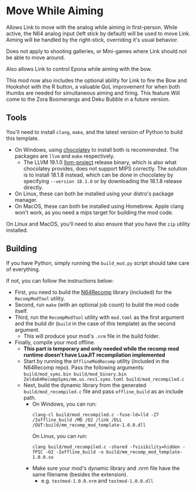 # Move While Aiming

Allows Link to move with the analog while aiming in first-person.
While active, the N64 analog input (left stick by default) will be used to move Link.
Aiming will be handled by the right-stick, overriding it's usual behavior.

Does not apply to shooting galleries, or Mini-games where Link should not be able to move around.

Also allows Link to control Epona while aiming with the bow.

This mod now also includes the optional ability for Link to fire the Bow and Hookshot with the R button,
a valuable QoL improvement for when both thumbs are needed for simultaneous aiming and firing. This feature
Will come to the Zora Boomerangs and Deku Bubble in a future version.

## Tools
You'll need to install `clang`, `make`, and the latest version of Python to build this template.
* On Windows, using [chocolatey](https://chocolatey.org/) to install both is recommended. The packages are `llvm` and `make` respectively.
  * The LLVM 19.1.0 [llvm-project](https://github.com/llvm/llvm-project) release binary, which is also what chocolatey provides, does not support MIPS correctly. The solution is to install 18.1.8 instead, which can be done in chocolatey by specifying `--version 18.1.8` or by downloading the 18.1.8 release directly.
* On Linux, these can both be installed using your distro's package manager.
* On MacOS, these can both be installed using Homebrew. Apple clang won't work, as you need a mips target for building the mod code.

On Linux and MacOS, you'll need to also ensure that you have the `zip` utility installed.

## Building

If you have Python, simply running the `build_mod.py` script should take care of everything.

If not, you can follow the instructions below:

* First, you need to build the [N64Recomp](https://github.com/N64Recomp/N64Recomp) library (included) for the `RecompModTool` utility.
* Second, run `make` (with an optional job count) to build the mod code itself.
* Third, run the `RecompModTool` utility with `mod.toml` as the first argument and the build dir (`build` in the case of this template) as the second argument.
  * This will produce your mod's `.nrm` file in the build folder.
* Finally, compile your mod offline.
  * **This part is temporary and only needed while the recomp mod runtime doesn't have LuaJIT recompilation implemented**
  * Start by running the `OfflineModRecomp` utility (included in the N64Recomp repo). Pass the following arguments: `build/mod_syms.bin build/mod_binary.bin Zelda64RecompSyms/mm.us.rev1.syms.toml build/mod_recompiled.c`
  * Next, build the dynamic library from the generated `build/mod_recompiled.c` file and pass `offline_build` as an include path.
    * On Windows, you can run:
      ```
      clang-cl build/mod_recompiled.c -fuse-ld=lld -Z7 /Ioffline_build /MD /O2 /link /DLL /OUT:build/mm_recomp_mod_template-1.0.0.dll
      ```
      On Linux, you can run:
      ```
      clang build/mod_recompiled.c -shared -fvisibility=hidden -fPIC -O2 -Ioffline_build -o build/mm_recomp_mod_template-1.0.0.so
      ```
    * Make sure your mod's dynamic library and .nrm file have the same filename (besides the extension).
      * e.g. `testmod-1.0.0.nrm` and `testmod-1.0.0.dll`
